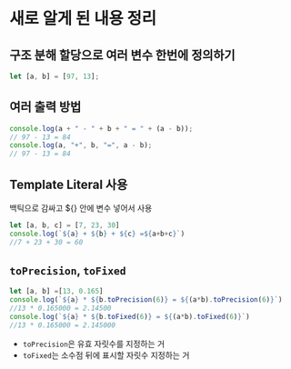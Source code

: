 # 새로 알게 된 내용 정리

## 구조 분해 할당으로 여러 변수 한번에 정의하기

```js
let [a, b] = [97, 13];
```

## 여러 출력 방법

```js
console.log(a + " - " + b + " = " + (a - b));
// 97 - 13 = 84
console.log(a, "+", b, "=", a - b);
// 97 - 13 = 84
```
## Template Literal 사용
백틱으로 감싸고 ${} 안에 변수 넣어서 사용
```js
let [a, b, c] = [7, 23, 30]
console.log(`${a} + ${b} + ${c} =${a+b+c}`)
//7 + 23 + 30 = 60
```

## `toPrecision`, `toFixed`
```js
let [a, b] =[13, 0.165]
console.log(`${a} * ${b.toPrecision(6)} = ${(a*b).toPrecision(6)}`)
//13 * 0.165000 = 2.14500
console.log(`${a} * ${b.toFixed(6)} = ${(a*b).toFixed(6)}`)
//13 * 0.165000 = 2.145000
```
- `toPrecision`은 유효 자릿수를 지정하는 거
- `toFixed`는 소수점 뒤에 표시할 자릿수 지정하는 거